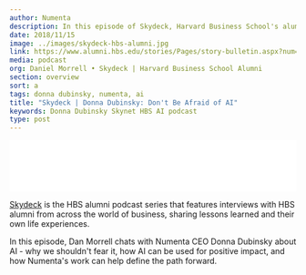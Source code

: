 ```yaml
---
author: Numenta
description: In this episode of Skydeck, Harvard Business School's alumni podcast series, Donna Dubinksy shares her thoughts about AI - why we shouldn't fear it and how it can be used for positive impact.
date: 2018/11/15
image: ../images/skydeck-hbs-alumni.jpg
link: https://www.alumni.hbs.edu/stories/Pages/story-bulletin.aspx?num=6837
media: podcast
org: Daniel Morrell • Skydeck | Harvard Business School Alumni
section: overview
sort: a
tags: donna dubinsky, numenta, ai
title: "Skydeck | Donna Dubinsky: Don't Be Afraid of AI"
keywords: Donna Dubinsky Skynet HBS AI podcast
type: post
---
```


<iframe style="border: none" src="//html5-player.libsyn.com/embed/episode/id/7543505/height/90/theme/custom/autoplay/no/autonext/no/thumbnail/yes/preload/no/no_addthis/no/direction/backward/render-playlist/no/custom-color/bf1933/" height="90" width="100%" scrolling="no"  allowfullscreen webkitallowfullscreen mozallowfullscreen oallowfullscreen msallowfullscreen></iframe>

[Skydeck](https://www.alumni.hbs.edu/events/Pages/skydeck.aspx) is the HBS alumni podcast series that features interviews with HBS alumni from across the world of business, sharing lessons learned and their own life experiences.

In this episode, Dan Morrell chats with Numenta CEO Donna Dubinsky about AI - why we shouldn't fear it, how AI can be used for positive impact, and how Numenta's work can help define the path forward.
